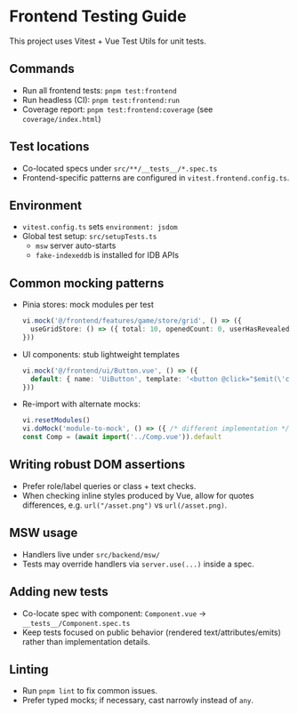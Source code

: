 # Frontend Testing Guide

This project uses Vitest + Vue Test Utils for unit tests.

## Commands
- Run all frontend tests: `pnpm test:frontend`
- Run headless (CI): `pnpm test:frontend:run`
- Coverage report: `pnpm test:frontend:coverage` (see `coverage/index.html`)

## Test locations
- Co-located specs under `src/**/__tests__/*.spec.ts`
- Frontend-specific patterns are configured in `vitest.frontend.config.ts`.

## Environment
- `vitest.config.ts` sets `environment: jsdom`
- Global test setup: `src/setupTests.ts`
  - `msw` server auto-starts
  - `fake-indexeddb` is installed for IDB APIs

## Common mocking patterns
- Pinia stores: mock modules per test
  ```ts
  vi.mock('@/frontend/features/game/store/grid', () => ({
    useGridStore: () => ({ total: 10, openedCount: 0, userHasRevealed: () => false }),
  }))
  ```
- UI components: stub lightweight templates
  ```ts
  vi.mock('@/frontend/ui/Button.vue', () => ({
    default: { name: 'UiButton', template: '<button @click="$emit(\'click\')"><slot/></button>' },
  }))
  ```
- Re-import with alternate mocks:
  ```ts
  vi.resetModules()
  vi.doMock('module-to-mock', () => ({ /* different implementation */ }))
  const Comp = (await import('../Comp.vue')).default
  ```

## Writing robust DOM assertions
- Prefer role/label queries or class + text checks.
- When checking inline styles produced by Vue, allow for quotes differences, e.g. `url("/asset.png")` vs `url(/asset.png)`.

## MSW usage
- Handlers live under `src/backend/msw/`
- Tests may override handlers via `server.use(...)` inside a spec.

## Adding new tests
- Co-locate spec with component: `Component.vue` -> `__tests__/Component.spec.ts`
- Keep tests focused on public behavior (rendered text/attributes/emits) rather than implementation details.

## Linting
- Run `pnpm lint` to fix common issues.
- Prefer typed mocks; if necessary, cast narrowly instead of `any`.
